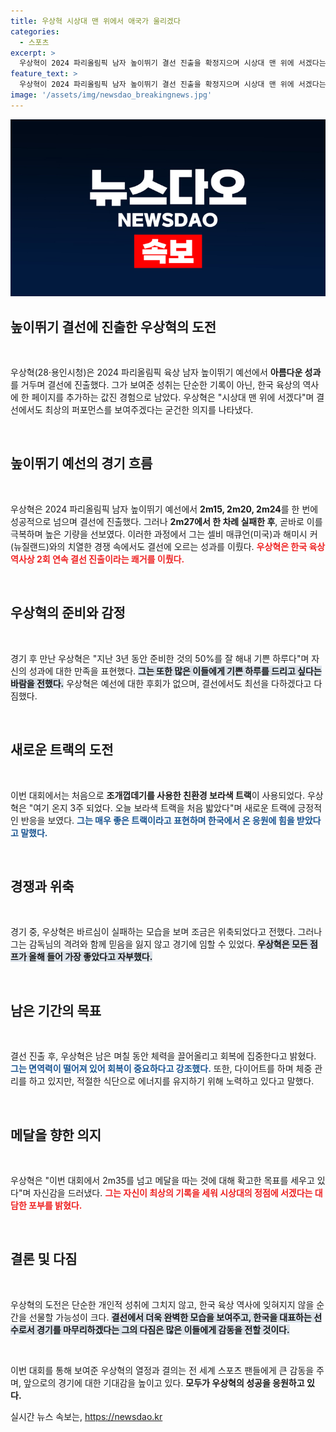 ```yaml
---
title: 우상혁 시상대 맨 위에서 애국가 울리겠다
categories:
  - 스포츠
excerpt: >
  우상혁이 2024 파리올림픽 남자 높이뛰기 결선 진출을 확정지으며 시상대 맨 위에 서겠다는 포부를 밝혔습니다. 그의 화려한 점프와 불굴의 의지는 메달을 향한 길에 새로운 역사를 쓸 준비가 되어 있습니다.
feature_text: >
  우상혁이 2024 파리올림픽 남자 높이뛰기 결선 진출을 확정지으며 시상대 맨 위에 서겠다는 포부를 밝혔습니다. 그의 화려한 점프와 불굴의 의지는 메달을 향한 길에 새로운 역사를 쓸 준비가 되어 있습니다.
image: '/assets/img/newsdao_breakingnews.jpg'
---
```


<p><img src="/assets/img/newsdao_breakingnews.jpg" alt="ontimetimes 속보" /></p>

<h2 data-ke-size="size26">높이뛰기 결선에 진출한 우상혁의 도전</h2>

<p data-ke-size="size16">&nbsp;</p>

<p>우상혁(28·용인시청)은 2024 파리올림픽 육상 남자 높이뛰기 예선에서 <strong>아름다운 성과</strong>를 거두며 결선에 진출했다. 그가 보여준 성취는 단순한 기록이 아닌, 한국 육상의 역사에 한 페이지를 추가하는 값진 경험으로 남았다. 우상혁은 "시상대 맨 위에 서겠다"며 결선에서도 최상의 퍼포먼스를 보여주겠다는 굳건한 의지를 나타냈다. </p>

<p data-ke-size="size16">&nbsp;</p>

<h2 data-ke-size="size26">높이뛰기 예선의 경기 흐름</h2>

<p data-ke-size="size16">&nbsp;</p>

<p>우상혁은 2024 파리올림픽 남자 높이뛰기 예선에서 <strong>2m15, 2m20, 2m24</strong>를 한 번에 성공적으로 넘으며 결선에 진출했다. 그러나 <strong>2m27에서 한 차례 실패한 후</strong>, 곧바로 이를 극복하며 높은 기량을 선보였다. 이러한 과정에서 그는 셀비 매큐언(미국)과 해미시 커(뉴질랜드)와의 치열한 경쟁 속에서도 결선에 오르는 성과를 이뤘다. <b><span style="color: #ee2323;">우상혁은 한국 육상 역사상 2회 연속 결선 진출이라는 쾌거를 이뤘다.</span></b></p>

<p data-ke-size="size16">&nbsp;</p>

<h2 data-ke-size="size26">우상혁의 준비와 감정</h2>

<p data-ke-size="size16">&nbsp;</p>

<p>경기 후 만난 우상혁은 "지난 3년 동안 준비한 것의 50%를 잘 해내 기쁜 하루다"며 자신의 성과에 대한 만족을 표현했다. <b><span style="background-color: #21538527;">그는 또한 많은 이들에게 기쁜 하루를 드리고 싶다는 바람을 전했다.</span></b> 우상혁은 예선에 대한 후회가 없으며, 결선에서도 최선을 다하겠다고 다짐했다. </p>

<p data-ke-size="size16">&nbsp;</p>

<h2 data-ke-size="size26">새로운 트랙의 도전</h2>

<p data-ke-size="size16">&nbsp;</p>

<p>이번 대회에서는 처음으로 <strong>조개껍데기를 사용한 친환경 보라색 트랙</strong>이 사용되었다. 우상혁은 "여기 온지 3주 되었다. 오늘 보라색 트랙을 처음 밟았다"며 새로운 트랙에 긍정적인 반응을 보였다. <b><span style="color: #1a5490;">그는 매우 좋은 트랙이라고 표현하며 한국에서 온 응원에 힘을 받았다고 말했다.</span></b></p>

<p data-ke-size="size16">&nbsp;</p>

<h2 data-ke-size="size26">경쟁과 위축</h2>

<p data-ke-size="size16">&nbsp;</p>

<p>경기 중, 우상혁은 바르심이 실패하는 모습을 보며 조금은 위축되었다고 전했다. 그러나 그는 감독님의 격려와 함께 믿음을 잃지 않고 경기에 임할 수 있었다. <b><span style="background-color: #21538527;">우상혁은 모든 점프가 올해 들어 가장 좋았다고 자부했다.</span></b></p>

<p data-ke-size="size16">&nbsp;</p>

<h2 data-ke-size="size26">남은 기간의 목표</h2>

<p data-ke-size="size16">&nbsp;</p>

<p>결선 진출 후, 우상혁은 남은 며칠 동안 체력을 끌어올리고 회복에 집중한다고 밝혔다. <b><span style="color: #1a5490;">그는 면역력이 떨어져 있어 회복이 중요하다고 강조했다.</span></b> 또한, 다이어트를 하며 체중 관리를 하고 있지만, 적절한 식단으로 에너지를 유지하기 위해 노력하고 있다고 말했다. </p>

<p data-ke-size="size16">&nbsp;</p>

<h2 data-ke-size="size26">메달을 향한 의지</h2>

<p data-ke-size="size16">&nbsp;</p>

<p>우상혁은 "이번 대회에서 2m35를 넘고 메달을 따는 것에 대해 확고한 목표를 세우고 있다"며 자신감을 드러냈다. <b><span style="color: #ee2323;">그는 자신이 최상의 기록을 세워 시상대의 정점에 서겠다는 대담한 포부를 밝혔다.</span></b> </p>

<p data-ke-size="size16">&nbsp;</p>

<h2 data-ke-size="size26">결론 및 다짐</h2>

<p data-ke-size="size16">&nbsp;</p>

<p>우상혁의 도전은 단순한 개인적 성취에 그치지 않고, 한국 육상 역사에 잊혀지지 않을 순간을 선물할 가능성이 크다. <b><span style="background-color: #21538527;">결선에서 더욱 완벽한 모습을 보여주고, 한국을 대표하는 선수로서 경기를 마무리하겠다는 그의 다짐은 많은 이들에게 감동을 전할 것이다.</span></b> </p>

<p data-ke-size="size16">&nbsp;</p>

<p>이번 대회를 통해 보여준 우상혁의 열정과 결의는 전 세계 스포츠 팬들에게 큰 감동을 주며, 앞으로의 경기에 대한 기대감을 높이고 있다. <strong>모두가 우상혁의 성공을 응원하고 있다.</strong></p>
실시간 뉴스 속보는, <a href="https://newsdao.kr" rel="dofollow">https://newsdao.kr</a>


